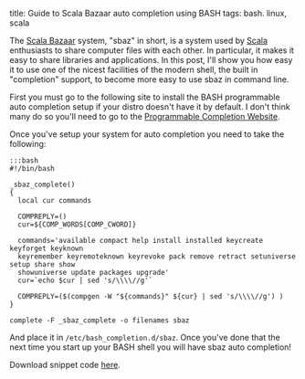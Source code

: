 title: Guide to Scala Bazaar auto completion using BASH
tags: bash. linux, scala

The [Scala Bazaar][scala-bazaar] system, "sbaz" in short, is a system used by [Scala][scala] enthusiasts to share computer files with each other. In particular, it makes it easy to share libraries and applications. In this post, I'll show you how easy it to use one of the nicest facilities of the modern shell, the built in "completion" support, to become more easy to use sbaz in command line.

First you must go to the following site to install the BASH programmable auto completion setup if your distro doesn't have it by default. I don't think many do so you'll need to go to the [Programmable Completion Website][completion].

Once you've setup your system for auto completion you need to take the following:

    :::bash
    #!/bin/bash

    _sbaz_complete()
    {
      local cur commands

      COMPREPLY=()
      cur=${COMP_WORDS[COMP_CWORD]}

      commands='available compact help install installed keycreate keyforget keyknown
      keyremember keyremoteknown keyrevoke pack remove retract setuniverse setup share show
      showuniverse update packages upgrade'
      cur=`echo $cur | sed 's/\\\\//g'`

      COMPREPLY=($(compgen -W "${commands}" ${cur} | sed 's/\\\\//g') )
    }

    complete -F _sbaz_complete -o filenames sbaz

And place it in `/etc/bash_completion.d/sbaz`. Once you've done that the next time you start up your BASH shell you will have sbaz auto completion!

Download snippet code [here][snippet].

[scala]: http://www.scala-lang.org/
[scala-bazaar]: http://www.scala-lang.org/node/93
[completion]: http://www.caliban.org/bash/index.shtml#completion
[snippet]: http://snippets.dzone.com/posts/show/5968
